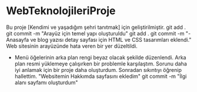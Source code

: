 # WebTeknolojileriProje
Bu proje [Kendimi ve yaşadığım şehri tanıtmak] için geliştirilmiştir.
git add .
git commit -m "Arayüz için temel yapı oluşturuldu"
git add .
git commit -m 
"- Anasayfa ve blog yazısı detay sayfası için HTML ve CSS tasarımları eklendi."
Web sitesinin arayüzünde hata veren bir yer düzeltildi.
- Menü öğelerinin arka plan rengi beyaz olacak şekilde düzenlendi.
Arka plan resmi yüklemeye çalışırken bir problemle karşılaştım. Sorunu daha iyi anlamak için bir proje daha oluşturdum. Sonradan sıkıntıyı öğrenip hallettim.
"Websitemin Hakkımda sayfasını ekledim"
git commit -m "İlgi alanı sayfamı oluşturdum"
